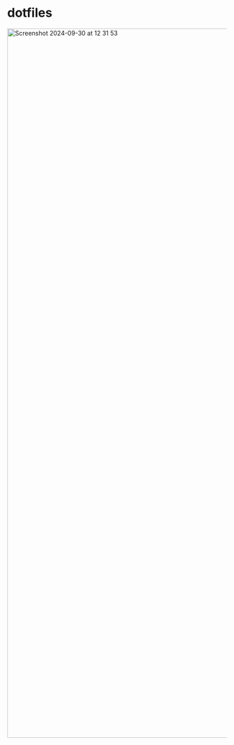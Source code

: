 # dotfiles

<img width="1624" alt="Screenshot 2024-09-30 at 12 31 53" src="https://github.com/user-attachments/assets/2e6393f8-f5d9-4119-b933-13bd3ce64550">
